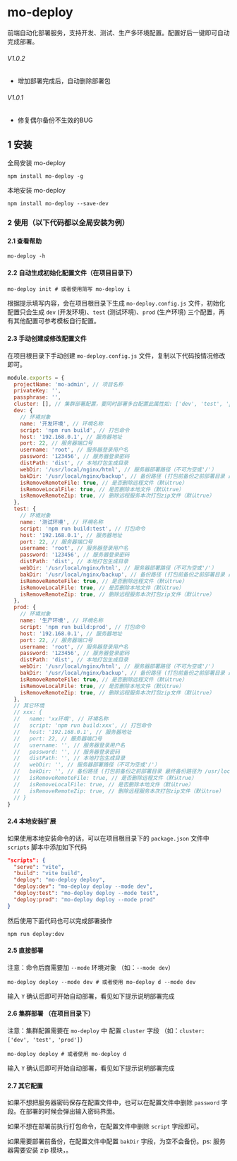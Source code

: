 # mo-deploy

前端自动化部署服务，支持开发、测试、生产多环境配置。配置好后一键即可自动完成部署。

###### V1.0.2

- 增加部署完成后，自动删除部署包

###### V1.0.1

- 修复偶尔备份不生效的BUG

## 1 安装

全局安装 mo-deploy

```shell
npm install mo-deploy -g
```

本地安装 mo-deploy

```shell
npm install mo-deploy --save-dev
```

### 2 使用（以下代码都以全局安装为例）

#### 2.1 查看帮助

```shell
mo-deploy -h
```

#### 2.2 自动生成初始化配置文件（在项目目录下）

```shell
mo-deploy init # 或者使用简写 mo-deploy i
```

根据提示填写内容，会在项目根目录下生成 `mo-deploy.config.js` 文件，初始化配置只会生成 `dev` (开发环境)、`test` (测试环境)、`prod` (生产环境) 三个配置，再有其他配置可参考模板自行配置。

#### 2.3 手动创建或修改配置文件

在项目根目录下手动创建 `mo-deploy.config.js` 文件，复制以下代码按情况修改即可。

```javascript
module.exports = {
  projectName: 'mo-admin', // 项目名称
  privateKey: '',
  passphrase: '',
  cluster: [], // 集群部署配置，要同时部署多台配置此属性如: ['dev', 'test', 'prod']
  dev: {
    // 环境对象
    name: '开发环境', // 环境名称
    script: 'npm run build', // 打包命令
    host: '192.168.0.1', // 服务器地址
    port: 22, // 服务器端口号
    username: 'root', // 服务器登录用户名
    password: '123456', // 服务器登录密码
    distPath: 'dist', // 本地打包生成目录
    webDir: '/usr/local/nginx/html', // 服务器部署路径（不可为空或'/'）
    bakDir: '/usr/local/nginx/backup', // 备份路径 (打包前备份之前部署目录 最终备份路径为 /usr/local/nginx/backup/html.zip)
    isRemoveRemoteFile: true, // 是否删除远程文件（默认true）
    isRemoveLocalFile: true, // 是否删除本地文件（默认true）
    isRemoveRemoteZip: true, // 删除远程服务本次打包zip文件（默认true）
  },
  test: {
    // 环境对象
    name: '测试环境', // 环境名称
    script: 'npm run build:test', // 打包命令
    host: '192.168.0.1', // 服务器地址
    port: 22, // 服务器端口号
    username: 'root', // 服务器登录用户名
    password: '123456', // 服务器登录密码
    distPath: 'dist', // 本地打包生成目录
    webDir: '/usr/local/nginx/html', // 服务器部署路径（不可为空或'/'）
    bakDir: '/usr/local/nginx/backup', // 备份路径 (打包前备份之前部署目录 最终备份路径为 /usr/local/nginx/backup/html.zip)
    isRemoveRemoteFile: true, // 是否删除远程文件（默认true）
    isRemoveLocalFile: true, // 是否删除本地文件（默认true）
    isRemoveRemoteZip: true, // 删除远程服务本次打包zip文件（默认true）
  },
  prod: {
    // 环境对象
    name: '生产环境', // 环境名称
    script: 'npm run build:prod', // 打包命令
    host: '192.168.0.1', // 服务器地址
    port: 22, // 服务器端口号
    username: 'root', // 服务器登录用户名
    password: '123456', // 服务器登录密码
    distPath: 'dist', // 本地打包生成目录
    webDir: '/usr/local/nginx/html', // 服务器部署路径（不可为空或'/'）
    bakDir: '/usr/local/nginx/backup', // 备份路径 (打包前备份之前部署目录 最终备份路径为 /usr/local/nginx/backup/html.zip)
    isRemoveRemoteFile: true, // 是否删除远程文件（默认true）
    isRemoveLocalFile: true, // 是否删除本地文件（默认true）
    isRemoveRemoteZip: true, // 删除远程服务本次打包zip文件（默认true）
  },
  // 其它环境
  // xxx: {
  //   name: 'xx环境', // 环境名称
  //   script: 'npm run build:xxx', // 打包命令
  //   host: '192.168.0.1', // 服务器地址
  //   port: 22, // 服务器端口号
  //   username: '', // 服务器登录用户名
  //   password: '', // 服务器登录密码
  //   distPath: '', // 本地打包生成目录
  //   webDir: '', // 服务器部署路径（不可为空或'/'）
  //   bakDir: '', // 备份路径 (打包前备份之前部署目录 最终备份路径为 /usr/local/nginx/backup/html.zip)
  //   isRemoveRemoteFile: true, // 是否删除远程文件（默认true）
  //   isRemoveLocalFile: true, // 是否删除本地文件（默认true）
  //   isRemoveRemoteZip: true, // 删除远程服务本次打包zip文件（默认true）
  // }
}
```

#### 2.4 本地安装扩展

如果使用本地安装命令的话，可以在项目根目录下的 `package.json` 文件中 `scripts` 脚本中添加如下代码

```json
"scripts": {
  "serve": "vite",
  "build": "vite build",
  "deploy": "mo-deploy deploy",
  "deploy:dev": "mo-deploy deploy --mode dev",
  "deploy:test": "mo-deploy deploy --mode test",
  "deploy:prod": "mo-deploy deploy --mode prod"
}
```

然后使用下面代码也可以完成部署操作

```shell
npm run deploy:dev
```

#### 2.5 直接部署

注意：命令后面需要加 `--mode` 环境对象 （如：`--mode dev`）

```shell
mo-deploy deploy --mode dev # 或者使用 mo-deploy d --mode dev
```

输入 `Y` 确认后即可开始自动部署，看见如下提示说明部署完成

#### 2.6 集群部署 （在项目目录下）

注意：集群配置需要在 `mo-deploy` 中 配置 `cluster` 字段 （如：`cluster: ['dev', 'test', 'prod']`）

```shell
mo-deploy deploy # 或者使用 mo-deploy d
```

输入 `Y` 确认后即可开始自动部署，看见如下提示说明部署完成

#### 2.7 其它配置

如果不想把服务器密码保存在配置文件中，也可以在配置文件中删除 `password` 字段。在部署的时候会弹出输入密码界面。

如果不想在部署前执行打包命令，在配置文件中删除 `script` 字段即可。

如果需要部署前备份，在配置文件中配置 `bakDir` 字段，为空不会备份。ps: 服务器需要安装 zip 模块，。
